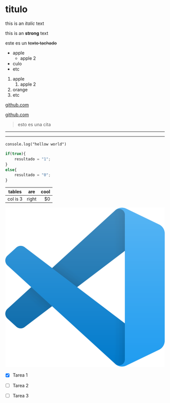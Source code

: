 <!-- HEADINGS -->

# titulo

<!-- texto en italica -->
this is an *italic* text
<!-- texto en negrita -->
this is an **strong** text
<!-- texto en strikethrough -->
este es un ~~texto tachado~~

<!-- UL -->
* apple
    * apple 2
* culo
* etc

1. apple
    1. apple 2
2. orange
3. etc

[github.com](https://www.github.com)

[github.com](https://www.github.com "custom title")

<!--  -->
> esto es una cita

<!-- lineas -->
--- 
___

<!-- etiquetas para pegar una linea codigo -->
`
console.log("hellow world")
`
<!-- pegar bloque de codigo -->
<!--  -->
```javascript
if(true){
    resultado = "1";
}
else{
    resultado = "0";
}
```

<!-- crear tabla -->

| tables       | are       | cool <!--th  -->
| -------------| :--------:| ----:
| col is 3     | right     | $0     <!-- td -->


<!-- etiquetas img --> 
![visual studio code logo](vscode.png "vscode logo")

<!--- GITHUB MARKDOWN --->

<!-- to do -->
* [x] Tarea 1
* [ ] Tarea 2
* [ ] Tarea 3

